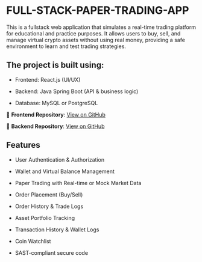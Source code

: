 # FULL-STACK-PAPER-TRADING-APP

This is a fullstack web application that simulates a real-time trading platform for educational and practice purposes. It allows users to buy, sell, and manage virtual crypto assets without using real money, providing a safe environment to learn and test trading strategies.

## The project is built using:

- Frontend: React.js (UI/UX)

- Backend: Java Spring Boot (API & business logic)

- Database: MySQL or PostgreSQL

🔹 **Frontend Repository**: [View on GitHub](https://github.com/narendraparihar/Paper-Trading-App-Frontend)

🔹 **Backend Repository**: [View on GitHub](https://github.com/narendraparihar/Paper-Trading-App)

## Features
- User Authentication & Authorization

- Wallet and Virtual Balance Management

- Paper Trading with Real-time or Mock Market Data

- Order Placement (Buy/Sell)

- Order History & Trade Logs

- Asset Portfolio Tracking

- Transaction History & Wallet Logs

- Coin Watchlist

- SAST-compliant secure code

